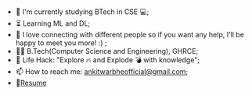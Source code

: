 
- :telescope: I'm currently studying BTech in CSE 💻;
- :hourglass_flowing_sand: Learning ML and DL;
- 💬 I love connecting with different people so if you want any help, I'll be happy to meet you more! :) ;
- :man_technologist: B.Tech(Computer Science and Engineering), GHRCE; 
- :dart: Life Hack: "Explore :fire: and Explode :bomb: with knowledge";
- 📫 How to reach me: ankitwarbheofficial@gmail.com;
- 📝[Resume](https://ankitwarbhe.github.io/cdn/about/Ankit-warbhe-cv.pdf) <br>
